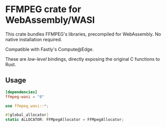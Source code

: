 # FFMPEG crate for WebAssembly/WASI

This crate bundles FFMPEG's libraries, precompiled for WebAssembly. No native installation required.

Compatible with Fastly's Compute@Edge.

These are *low-level* bindings, directly exposing the original C functions to Rust.

## Usage

```toml
[dependencies]
ffmpeg-wasi = "0"
```

```rust
use ffmpeg_wasi::*;

#[global_allocator]
static ALLOCATOR: FFMpegAllocator = FFMpegAllocator;
```
